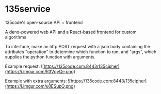 # 135service
135code's open-source API + frontend

A deno-powered web API and a React-based frontend for custom algorithms

To interface, make an http POST request with a json body containing the attributes "operation" to determine which function to run, and "args", which supplies the python function with arguments.

Example request:
![https://135code.com:8443/135cipher](https://i.imgur.com/R3VgvQe.png)

Example with extra arguments:
![https://135code.com:8443/135cipher](https://i.imgur.com/u0ESupQ.png)
